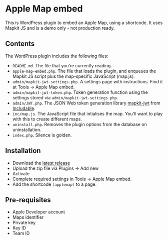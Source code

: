 # Apple Map embed
This is WordPress plugin to embed an Apple Map, using a shortcode. It uses Mapkit JS and is a demo only - not production ready.

## Contents

The WordPress plugin includes the following files:

* `README.md`. The file that you’re currently reading.
* `apple-map-embed.php`. The file that loads the plugin, and enqueues the Mapkit JS script plus the map-specific JavaScript (map.js).
* `admin/mapkit-jwt-settings.php`. A settings page with instructions. Find it at Tools -> Apple Map embed.
* `admin/mapkit-jwt-token.php`. Token generation function using the settings stored via `admin/mapkit-jwt-settings.php`.
* `admin/JWT.php`. The JSON Web token generation library [mapkit-jwt](https://github.com/includable/mapkit-jwt) from [Includable](https://github.com/includable).
* `inc/map.js`. The JavaScript file that intialises the map. You'll want to play with this to create different maps.
* `uninstall.php`. Removes the plugin options from the database on uninstallation.
* `index.php`. Silence is golden.

## Installation

* Download the [latest release](https://github.com/mattradford/apple-map-embed/releases)
* Upload the zip file via Plugins -> Add new
* Activate
* Complete required settings in Tools -> Apple Map embed.
* Add the shortcode `[applemap]` to a page.

## Pre-requisites

* Apple Developer account
* Maps identifier
* Private key
* Key ID
* Team ID